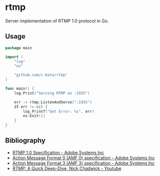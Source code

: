 # rtmp

Server implementation of RTMP 1.0 protocol in Go.

## Usage

```go
package main

import (
	"log"
	"os"

	"github.com/c-bata/rtmp"
)

func main() {
	log.Print("Serving RTMP on :1935")

	err := rtmp.ListenAndServe(":1935")
	if err != nil {
		log.Printf("Got Error: %s", err)
		os.Exit(1)
	}
}
```

## Bibliography

* [RTMP 1.0 Specification - Adobe Systems Inc](http://www.adobe.com/devnet/rtmp.html)
* [Action Message Format 0 (AMF 0) specification - Adobe Systems Inc](http://wwwimages.adobe.com/content/dam/acom/en/devnet/pdf/amf0-file-format-specification.pdf)
* [Action Message Format 3 (AMF 3) specification - Adobe Systems Inc](http://wwwimages.adobe.com/content/dam/acom/en/devnet/pdf/amf-file-format-spec.pdf)
* [RTMP: A Quick Deep-Dive, Nick Chadwick - Youtube](https://www.youtube.com/watch?v=AoRepm5ks80)
